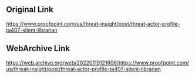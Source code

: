 ## Original Link

https://www.proofpoint.com/us/threat-insight/post/threat-actor-profile-ta407-silent-librarian

## WebArchive Link

https://web.archive.org/web/20220119121606/https://www.proofpoint.com/us/threat-insight/post/threat-actor-profile-ta407-silent-librarian
